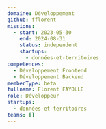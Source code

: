 ```yaml
---
domaine: Développement
github: fflorent
missions:
  - start: 2023-05-30
    end: 2024-08-31
    status: independent
    startups:
      - données-et-territoires
competences:
  - Développement Frontend
  - Développement Backend
memberType: beta
fullname: Florent FAYOLLE
role: Développeur
startups:
  - données-et-territoires
teams: []
---
```

